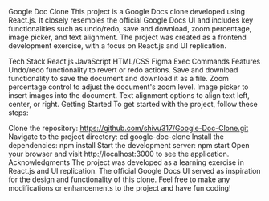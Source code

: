 Google Doc Clone
This project is a Google Docs clone developed using React.js. It closely resembles the official Google Docs UI and includes key functionalities such as undo/redo, save and download, zoom percentage, image picker, and text alignment. The project was created as a frontend development exercise, with a focus on React.js and UI replication.

Tech Stack
React.js
JavaScript
HTML/CSS
Figma
Exec Commands
Features
Undo/redo functionality to revert or redo actions.
Save and download functionality to save the document and download it as a file.
Zoom percentage control to adjust the document's zoom level.
Image picker to insert images into the document.
Text alignment options to align text left, center, or right.
Getting Started
To get started with the project, follow these steps:

Clone the repository: https://github.com/shivu317/Google-Doc-Clone.git
Navigate to the project directory: cd google-doc-clone
Install the dependencies: npm install
Start the development server: npm start
Open your browser and visit http://localhost:3000 to see the application.
Acknowledgments
The project was developed as a learning exercise in React.js and UI replication.
The official Google Docs UI served as inspiration for the design and functionality of this clone.
Feel free to make any modifications or enhancements to the project and have fun coding!
